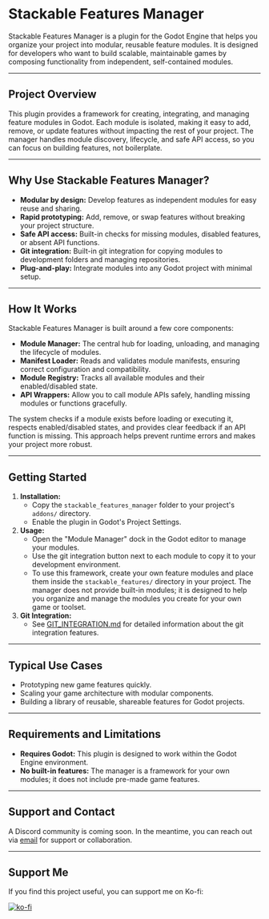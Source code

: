 # Stackable Features Manager

Stackable Features Manager is a plugin for the Godot Engine that helps you organize your project into modular, reusable feature modules. It is designed for developers who want to build scalable, maintainable games by composing functionality from independent, self-contained modules.

---

## Project Overview

This plugin provides a framework for creating, integrating, and managing feature modules in Godot. Each module is isolated, making it easy to add, remove, or update features without impacting the rest of your project. The manager handles module discovery, lifecycle, and safe API access, so you can focus on building features, not boilerplate.

---

## Why Use Stackable Features Manager?

- **Modular by design:** Develop features as independent modules for easy reuse and sharing.
- **Rapid prototyping:** Add, remove, or swap features without breaking your project structure.
- **Safe API access:** Built-in checks for missing modules, disabled features, or absent API functions.
- **Git integration:** Built-in git integration for copying modules to development folders and managing repositories.
- **Plug-and-play:** Integrate modules into any Godot project with minimal setup.

---

## How It Works

Stackable Features Manager is built around a few core components:

- **Module Manager:** The central hub for loading, unloading, and managing the lifecycle of modules.
- **Manifest Loader:** Reads and validates module manifests, ensuring correct configuration and compatibility.
- **Module Registry:** Tracks all available modules and their enabled/disabled state.
- **API Wrappers:** Allow you to call module APIs safely, handling missing modules or functions gracefully.

The system checks if a module exists before loading or executing it, respects enabled/disabled states, and provides clear feedback if an API function is missing. This approach helps prevent runtime errors and makes your project more robust.

---

## Getting Started

1. **Installation:**
   - Copy the `stackable_features_manager` folder to your project's `addons/` directory.
   - Enable the plugin in Godot's Project Settings.
2. **Usage:**
   - Open the "Module Manager" dock in the Godot editor to manage your modules.
   - Use the git integration button next to each module to copy it to your development environment.
   - To use this framework, create your own feature modules and place them inside the `stackable_features/` directory in your project. The manager does not provide built-in modules; it is designed to help you organize and manage the modules you create for your own game or toolset.
3. **Git Integration:**
   - See [GIT_INTEGRATION.md](GIT_INTEGRATION.md) for detailed information about the git integration features.

---

## Typical Use Cases

- Prototyping new game features quickly.
- Scaling your game architecture with modular components.
- Building a library of reusable, shareable features for Godot projects.

---

## Requirements and Limitations

- **Requires Godot:** This plugin is designed to work within the Godot Engine environment.
- **No built-in features:** The manager is a framework for your own modules; it does not include pre-made game features.

---

## Support and Contact

A Discord community is coming soon. In the meantime, you can reach out via [email](mailto:matteo.r.simonetti@gmail.com) for support or collaboration.

---

## Support Me

If you find this project useful, you can support me on Ko-fi:

[![ko-fi](https://ko-fi.com/img/githubbutton_sm.svg)](https://ko-fi.com/kanno) 